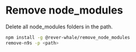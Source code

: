 # Remove node_modules

Delete all node_modules folders in the path.

```bash
npm install -g @rever-whale/remove_node_modules
remove-n9s -p <path>
```
